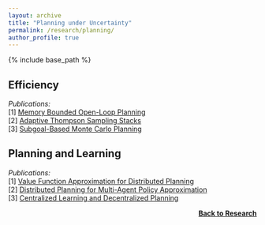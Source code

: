 ```yaml
---
layout: archive
title: "Planning under Uncertainty"
permalink: /research/planning/
author_profile: true
---
```


{% include base_path %}

## Efficiency

*Publications:*  
[1] [Memory Bounded Open-Loop Planning](https://thomyphan.github.io/publication/2019-02-01-aaai-phan)  
[2] [Adaptive Thompson Sampling Stacks](https://thomyphan.github.io/publication/2019-08-01-ijcai-phan)  
[3] [Subgoal-Based Monte Carlo Planning](https://thomyphan.github.io/publication/2019-08-01-ijcai-gabor)

## Planning and Learning

*Publications:*  
[1] [Value Function Approximation for Distributed Planning](https://thomyphan.github.io/publication/2018-06-01-aamas-phan)  
[2] [Distributed Planning for Multi-Agent Policy Approximation](https://thomyphan.github.io/publication/2019-05-01-aamas-phan)  
[3] [Centralized Learning and Decentralized Planning](https://thomyphan.github.io/publication/2020-05-01-ala-phan)  

<div style="float: right;">
    <a href="https://thomyphan.github.io/research/"><strong>Back to Research</strong></a>
</div>